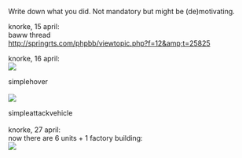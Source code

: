 Write down what you did. Not mandatory but might be (de)motivating.

knorke, 15 april:<br>
baww thread<br>
<a href='http://springrts.com/phpbb/viewtopic.php?f=12&t=25825'>http://springrts.com/phpbb/viewtopic.php?f=12&amp;t=25825</a>

knorke, 16 april:<br>
<img src='http://www.abload.de/img/hoverdrivebynuq0.gif' />

simplehover<br>
<br>
<img src='http://h-6.abload.de/img/simpleattackvehiclev7zn.gif' />

simpleattackvehicle<br>
<br>
knorke, 27 april:<br>
now there are 6 units + 1 factory building:<br>
<img src='http://www.abload.de/img/stuffsofarenux.jpg' />